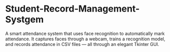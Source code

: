 # Student-Record-Management-Systgem
A smart attendance system that uses face recognition to automatically mark attendance. It captures faces through a webcam, trains a recognition model, and records attendance in CSV files — all through an elegant Tkinter GUI.
